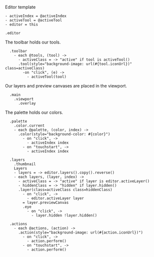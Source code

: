 Editor template

    - activeIndex = @activeIndex
    - activeTool = @activeTool
    - editor = this

    .editor

The toolbar holds our tools.

      .toolbar
        - each @tools, (tool) ->
          - activeClass = -> "active" if tool is activeTool()
          .tool(style="background-image: url(#{tool.iconUrl})" class=activeClass)
            -on "click", (e) ->
              - activeTool(tool)

Our layers and preview canvases are placed in the viewport.

      .main
        .viewport
          .overlay

The palette holds our colors.

      .palette
        .color.current
        - each @palette, (color, index) ->
          .color(style="background-color: #{color}")
            - on "click", ->
              - activeIndex index
            - on "touchstart", ->
              - activeIndex index

      .layers
        .thumbnail
        Layers
        - layers = -> editor.layers().copy().reverse()
        - each layers, (layer, index) ->
          - activeClass = -> "active" if layer is editor.activeLayer()
          - hiddenClass = -> "hidden" if layer.hidden()
          .layer(class=activeClass class=hiddenClass)
            - on "click", ->
              - editor.activeLayer layer
            = layer.previewCanvas
            .eye
              - on "click", ->
                - layer.hidden !layer.hidden()

      .actions
        - each @actions, (action) ->
          .action(style="background-image: url(#{action.iconUrl})")
            - on "click", ->
              - action.perform()
            - on "touchstart", ->
              - action.perform()
